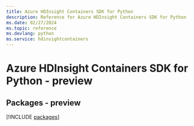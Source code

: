 ```yaml
---
title: Azure HDInsight Containers SDK for Python
description: Reference for Azure HDInsight Containers SDK for Python
ms.date: 02/27/2024
ms.topic: reference
ms.devlang: python
ms.service: hdinsightcontainers
---
```

# Azure HDInsight Containers SDK for Python - preview
## Packages - preview
[!INCLUDE [packages](hdinsight-containers-index.md)]